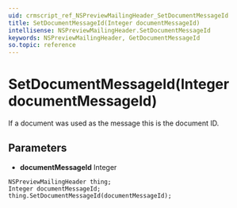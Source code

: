 ```yaml
---
uid: crmscript_ref_NSPreviewMailingHeader_SetDocumentMessageId
title: SetDocumentMessageId(Integer documentMessageId)
intellisense: NSPreviewMailingHeader.SetDocumentMessageId
keywords: NSPreviewMailingHeader, GetDocumentMessageId
so.topic: reference
---
```


# SetDocumentMessageId(Integer documentMessageId)

If a document was used as the message this is the document ID.

## Parameters

* **documentMessageId** Integer

```crmscript
NSPreviewMailingHeader thing;
Integer documentMessageId;
thing.SetDocumentMessageId(documentMessageId);
```


